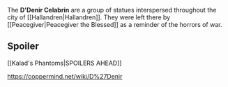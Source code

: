 The **D'Denir Celabrin** are a group of statues interspersed throughout the city of [[Hallandren\|Hallandren]]. They were left there by [[Peacegiver\|Peacegiver the Blessed]] as a reminder of the horrors of war.

## Spoiler
[[Kalad's Phantoms\|SPOILERS AHEAD]]


https://coppermind.net/wiki/D%27Denir